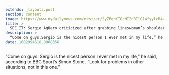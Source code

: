 ```yaml
--- 
extends: _layouts.post 
section: content 
image: https://www.nydailynews.com/resizer/2yZPqhYIGcNI2n0IlG14fyylcR4=/1200x0/center/middle/cloudfront-us-east-1.images.arcpublishing.com/tronc/EE3VJOP7WZF4PGSDWLYKEK5HTE.jpg 
title: > 
  SEE IT: Sergio Agüero criticized after grabbing lineswoman’s shoulder during Premier League match 
description: > 
  “Come on guys.Sergio is the nicest person I ever met in my life,” he said, according to BBC Sport’s Simon Stone.“Look for problems in other situations, not in this one.” 
date: 1602994618.8968356 
--- 
```

“Come on guys. Sergio is the nicest person I ever met in my life,” he said, according to BBC Sport’s Simon Stone. “Look for problems in other situations, not in this one.”
